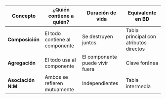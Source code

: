 | Concepto           | ¿Quién contiene a quién?       | Duración de vida                | Equivalente en BD                      |
| ------------------ | ------------------------------ | ------------------------------- | -------------------------------------- |
| **Composición**    | El todo contiene al componente | Se destruyen juntos             | Tabla principal con atributos directos |
| **Agregación**     | El todo usa al componente      | El componente puede vivir fuera | Clave foránea                          |
| **Asociación N:M** | Ambos se refieren mutuamente   | Independientes                  | Tabla intermedia                       |
